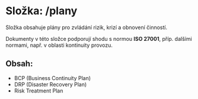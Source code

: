 # Složka: /plany

Složka obsahuje plány pro zvládání rizik, krizí a obnovení činností.  

Dokumenty v této složce podporují shodu s normou **ISO 27001**, příp. dalšími normami, např. v oblasti kontinuity provozu.

## Obsah:
- BCP (Business Continuity Plan)
- DRP (Disaster Recovery Plan)
- Risk Treatment Plan
